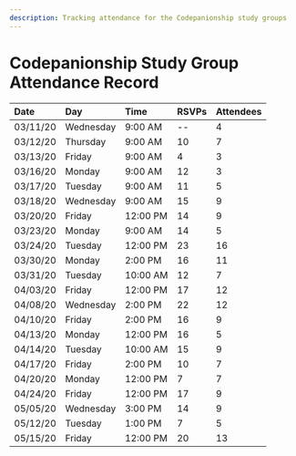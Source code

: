 ```yaml
---
description: Tracking attendance for the Codepanionship study groups
---
```


# Codepanionship Study Group Attendance Record

| Date | Day | Time | RSVPs | Attendees |
| :--- | :--- | :--- | :--- | :--- |
| 03/11/20 | Wednesday | 9:00 AM | -- | 4 |
| 03/12/20 | Thursday | 9:00 AM | 10 | 7 |
| 03/13/20 | Friday | 9:00 AM | 4 | 3 |
| 03/16/20 | Monday | 9:00 AM | 12 | 3 |
| 03/17/20 | Tuesday | 9:00 AM | 11 | 5 |
| 03/18/20 | Wednesday | 9:00 AM | 15 | 9 |
| 03/20/20 | Friday | 12:00 PM | 14 | 9 |
| 03/23/20 | Monday | 9:00 AM | 14 | 5 |
| 03/24/20 | Tuesday | 12:00 PM | 23 | 16 |
| 03/30/20 | Monday | 2:00 PM | 16 | 11 |
| 03/31/20 | Tuesday | 10:00 AM | 12 | 7 |
| 04/03/20 | Friday | 12:00 PM | 17 | 12 |
| 04/08/20 | Wednesday | 2:00 PM | 22 | 12 |
| 04/10/20 | Friday | 2:00 PM | 16 | 9 |
| 04/13/20 | Monday | 12:00 PM | 16 | 5 |
| 04/14/20 | Tuesday | 10:00 AM | 15 | 9 |
| 04/17/20 | Friday | 2:00 PM | 10 | 7 |
| 04/20/20 | Monday | 12:00 PM | 7 | 7 |
| 04/24/20 | Friday | 12:00 PM | 17 | 9 |
| 05/05/20 | Wednesday | 3:00 PM | 14 | 9 |
| 05/12/20 | Tuesday | 1:00 PM | 7 | 5 |
| 05/15/20 | Friday | 12:00 PM | 20 | 13 |

